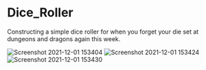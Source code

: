 # Dice_Roller
Constructing a simple dice roller for when you forget your die set at dungeons and dragons again this week.


![Screenshot 2021-12-01 153404](https://user-images.githubusercontent.com/58448481/144317653-49fd0990-cf59-4574-8453-6da4d80d476e.png)
![Screenshot 2021-12-01 153424](https://user-images.githubusercontent.com/58448481/144317650-d6bd7c19-8c21-414b-9369-49c517e58a5f.png)
![Screenshot 2021-12-01 153430](https://user-images.githubusercontent.com/58448481/144317652-592b0944-f152-4cd9-9505-33f47effcdc4.png)
